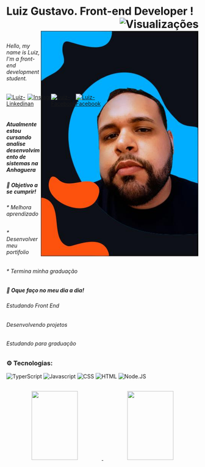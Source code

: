 # Luiz Gustavo. Front-end Developer ! <img align="right" src="https://komarev.com/ghpvc/?username=lgluiz1&color=yellow" alt="Visualizações" /> </p> 
<div style="align="right">
<a href="https://lgluiz1.github.io/portifolio-01/" target="_blank"><img align="right" height="590em" src="https://github.com/lgluiz1/portifolio-01/blob/main/img/perfilgit.jpg" /><p align="left"></a>  </p> <br>
</div> 

###### Hello, my name is Luiz, I'm a front-end development student.

<div style="display: flex; align-itens:center">
  <a href="https://www.linkedin.com/in/luiz-gustavo-238b42265/" target="_blank">
<img align="center" alt="Luiz-Linkedin" src="https://img.shields.io/badge/LinkedIn-0077B5?style=for-the-badge&logo=linkedin&logoColor=white"></a> 
  <a href="https://www.instagram.com/lgluiz1/" target="_blank">
  <img align="center" alt="Instagran" src="https://img.shields.io/badge/Instagram-E4405F?style=for-the-badge&logo=instagram&logoColor=white"></a>
 <a href="https://www.facebook.com/Lgluiz1" target="_blank">
  <img align="center" alt="Luiz-Facebook" src="https://img.shields.io/badge/Facebook-1877F2?style=for-the-badge&logo=facebook&logoColor=white"></a>
                                                                                                                                              <a href="https://api.whatsapp.com/send?phone=5521981206823&text=Ol%C3%A1%20Vim%20fala%20com%20voc%C3%AA!%20Achei%20seu%20numero%20no%20GitHub" target="_blank">
  <img align="center" alt="Luiz-Facebook" src="https://img.shields.io/badge/WhatsApp-25D366?style=for-the-badge&logo=whatsapp&logoColor=white"></a>

</div> 
<br>

##### Atualmente estou cursando analise desenvolvimento de sistemas na Anhaguera </p></div>




#####   🚀 Objetivo a se cumprir!                       
######   * Melhora aprendizado
######   * Desenvolver meu portifolio
######   * Termina minha graduação 
##
 ##### 📖 Oque faço no meu dia a dia!
######   Estudando Front End
######   Desenvolvendo projetos
######   Estudando para graduação

##

### ⚙️ Tecnologias:
![TyperScript](https://img.shields.io/badge/TypeScript-007ACC?style=for-the-badge&logo=typescript&logoColor=white)
![Javascript](https://img.shields.io/badge/JavaScript-323330?style=for-the-badge&logo=javascript&logoColor=F7DF1E)
![CSS](https://img.shields.io/badge/CSS-239120?&style=for-the-badge&logo=css3&logoColor=white)
![HTML](https://img.shields.io/badge/HTML-239120?style=for-the-badge&logo=html5&logoColor=white)
![Node.JS](https://img.shields.io/badge/Node.js-43853D?style=for-the-badge&logo=node.js&logoColor=white
)                                                                                                                                    


##

<div align="center">
  <a href="https://github.com/lgluiz1">
  <img width="49%" height="180em" src="https://github-readme-stats.vercel.app/api?username=lgluiz1&show_icons=true&theme=tokyonight&include_all_commits=false&count_private=true"/>
  <img width="49%" height="180em" src="https://github-readme-stats.vercel.app/api/top-langs/?username=lgluiz1&layout=compact&langs_count=7&theme=tokyonight"/>
</div>
